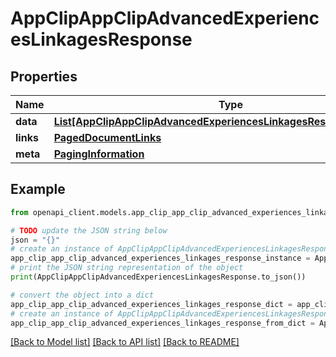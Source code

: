 # AppClipAppClipAdvancedExperiencesLinkagesResponse


## Properties

Name | Type | Description | Notes
------------ | ------------- | ------------- | -------------
**data** | [**List[AppClipAppClipAdvancedExperiencesLinkagesResponseDataInner]**](AppClipAppClipAdvancedExperiencesLinkagesResponseDataInner.md) |  | 
**links** | [**PagedDocumentLinks**](PagedDocumentLinks.md) |  | 
**meta** | [**PagingInformation**](PagingInformation.md) |  | [optional] 

## Example

```python
from openapi_client.models.app_clip_app_clip_advanced_experiences_linkages_response import AppClipAppClipAdvancedExperiencesLinkagesResponse

# TODO update the JSON string below
json = "{}"
# create an instance of AppClipAppClipAdvancedExperiencesLinkagesResponse from a JSON string
app_clip_app_clip_advanced_experiences_linkages_response_instance = AppClipAppClipAdvancedExperiencesLinkagesResponse.from_json(json)
# print the JSON string representation of the object
print(AppClipAppClipAdvancedExperiencesLinkagesResponse.to_json())

# convert the object into a dict
app_clip_app_clip_advanced_experiences_linkages_response_dict = app_clip_app_clip_advanced_experiences_linkages_response_instance.to_dict()
# create an instance of AppClipAppClipAdvancedExperiencesLinkagesResponse from a dict
app_clip_app_clip_advanced_experiences_linkages_response_from_dict = AppClipAppClipAdvancedExperiencesLinkagesResponse.from_dict(app_clip_app_clip_advanced_experiences_linkages_response_dict)
```
[[Back to Model list]](../README.md#documentation-for-models) [[Back to API list]](../README.md#documentation-for-api-endpoints) [[Back to README]](../README.md)


